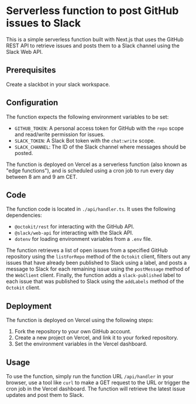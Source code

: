 # Serverless function to post GitHub issues to Slack

This is a simple serverless function built with Next.js that uses the GitHub REST API to retrieve issues and posts them to a Slack channel using the Slack Web API.

## Prerequisites

Create a slackbot in your slack workspace.

## Configuration

The function expects the following environment variables to be set:

- `GITHUB_TOKEN`: A personal access token for GitHub with the `repo` scope and read/write permission for issues.
- `SLACK_TOKEN`: A Slack Bot token with the `chat:write` scope.
- `SLACK_CHANNEL`: The ID of the Slack channel where messages should be posted.

The function is deployed on Vercel as a serverless function (also known as "edge functions"), and is scheduled using a cron job to run every day between 8 am and 9 am CET.

## Code

The function code is located in `./api/handler.ts`. It uses the following dependencies:

- `@octokit/rest` for interacting with the GitHub API.
- `@slack/web-api` for interacting with the Slack API.
- `dotenv` for loading environment variables from a `.env` file.

The function retrieves a list of open issues from a specified GitHub repository using the `listForRepo` method of the `Octokit` client, filters out any issues that have already been published to Slack using a label, and posts a message to Slack for each remaining issue using the `postMessage` method of the `WebClient` client. Finally, the function adds a `slack-published` label to each issue that was published to Slack using the `addLabels` method of the `Octokit` client.

## Deployment

The function is deployed on Vercel using the following steps:

1. Fork the repository to your own GitHub account.
2. Create a new project on Vercel, and link it to your forked repository.
3. Set the environment variables in the Vercel dashboard.

## Usage

To use the function, simply run the function URL `/api/handler` in your browser, use a tool like `curl` to make a GET request to the URL or trigger the cron job in the Vercel dashboard. The function will retrieve the latest issue updates and post them to Slack.
